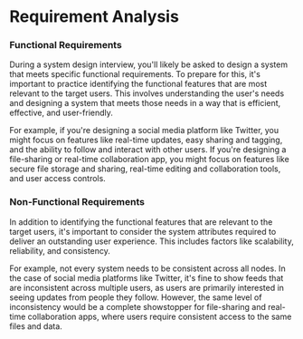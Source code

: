 # Requirement Analysis

### Functional Requirements 

During a system design interview, you'll likely be asked to design a system that meets specific functional requirements. To prepare for this, it's important to practice identifying the functional features that are most relevant to the target users. This involves understanding the user's needs and designing a system that meets those needs in a way that is efficient, effective, and user-friendly.

For example, if you're designing a social media platform like Twitter, you might focus on features like real-time updates, easy sharing and tagging, and the ability to follow and interact with other users. If you're designing a file-sharing or real-time collaboration app, you might focus on features like secure file storage and sharing, real-time editing and collaboration tools, and user access controls.

### Non-Functional Requirements 

In addition to identifying the functional features that are relevant to the target users, it's important to consider the system attributes required to deliver an outstanding user experience. This includes factors like scalability, reliability, and consistency.

For example, not every system needs to be consistent across all nodes. In the case of social media platforms like Twitter, it's fine to show feeds that are inconsistent across multiple users, as users are primarily interested in seeing updates from people they follow. However, the same level of inconsistency would be a complete showstopper for file-sharing and real-time collaboration apps, where users require consistent access to the same files and data.
